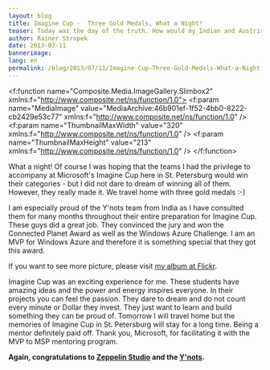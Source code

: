 ```yaml
---
layout: blog
title: Imagine Cup -  Three Gold Medals, What a Night!
teaser: Today was the day of the truth. How would my Indian and Austrian mentees score in Microsoft's Imagine Cup. Finally it was a huge success for all of us. We can celebrate three gold medals.
author: Rainer Stropek
date: 2013-07-11
bannerimage: 
lang: en
permalink: /blog/2013/07/11/Imagine-Cup-Three-Gold-Medals-What-a-Night
---
```


<f:function name="Composite.Media.ImageGallery.Slimbox2" xmlns:f="http://www.composite.net/ns/function/1.0">
  <f:param name="MediaImage" value="MediaArchive:46b901ef-1f52-4bb0-8222-cb2429e53c77" xmlns:f="http://www.composite.net/ns/function/1.0" />
  <f:param name="ThumbnailMaxWidth" value="320" xmlns:f="http://www.composite.net/ns/function/1.0" />
  <f:param name="ThumbnailMaxHeight" value="213" xmlns:f="http://www.composite.net/ns/function/1.0" />
</f:function><p xmlns="http://www.w3.org/1999/xhtml">What a night! Of course I was hoping that the teams I had the privilege to accompany at Microsoft's Imagine Cup here in St. Petersburg would win their categories - but I did not dare to dream of winning all of them. However, they really made it. We travel home with three gold medals :-)</p><p xmlns="http://www.w3.org/1999/xhtml">I am especially proud of the Y'nots team from India as I have consulted them for many months throughout their entire preparation for Imagine Cup. These guys did a great job. They convinced the jury and won the Connected Planet Award as well as the Windows Azure Challenge. I am an MVP for Windows Azure and therefore it is something special that they got this award.</p><p xmlns="http://www.w3.org/1999/xhtml">If you want to see more picture, please visit <a href="http://www.flickr.com/photos/rainerstropek/sets/72157634571340265/" target="_blank">my album at Flickr</a>.</p><p xmlns="http://www.w3.org/1999/xhtml">Imagine Cup was an exciting experience for me. These students have amazing ideas and the power and energy inspires everyone. In their projects you can feel the passion. They dare to dream and do not count every minute or Dollar they invest. They just want to learn and build something they can be proud of. Tomorrow I will travel home but the memories of Imagine Cup in St. Petersburg will stay for a long time. Being a mentor definitely paid off. Thank you, Microsoft, for facilitating it with the MVP to MSP mentoring program.</p><p xmlns="http://www.w3.org/1999/xhtml">
  <strong>Again, congratulations to <a href="http://www.imaginecup.com/ic13/team/zeppelinstudio" target="_blank">Zeppelin Studio</a> and the <a href="http://www.imaginecup.com/ic13/team/y-nots" target="_blank">Y'nots</a>.</strong>
</p>